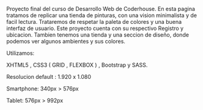 Proyecto final del curso de Desarrollo Web de Coderhouse. En esta pagina tratamos de replicar una tienda de pinturas, con una vision minimalista y de facil lectura. Trataremos de respetar la paleta de colores y una buena interfaz de usuario. Este proyecto cuenta con su respectivo Registro y ubicacion. Tambien tenemos una tienda y una seccion de diseño, donde podemos ver algunos ambientes y sus colores.
  
  Utilizamos:
  
  XHTML5 , CSS3 ( GRID , FLEXBOX ) , Bootstrap y SASS.
  
  Resolucion default : 1.920 x 1.080
  
  Smartphone: 340px > 576px
  
  Tablet: 576px > 992px
  
  
